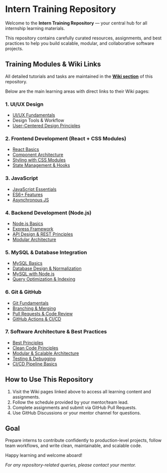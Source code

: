 # Intern Training Repository

Welcome to the **Intern Training Repository** — your central hub for all internship learning materials.

This repository contains carefully curated resources, assignments, and best practices to help you build scalable, modular, and collaborative software projects.


## Training Modules & Wiki Links

All detailed tutorials and tasks are maintained in the **[Wiki section](https://github.com/jkcsoftwaresllp/sitp-25-resource/wiki)** of this repository.

Below are the main learning areas with direct links to their Wiki pages:

### 1. UI/UX Design
- [UI/UX Fundamentals](https://github.com/jkcsoftwaresllp/sitp-25-resource/wiki/ui-ux)
- Design Tools & Workflow
- [User-Centered Design Principles](https://github.com/jkcsoftwaresllp/sitp-25-resource/wiki/user-centered-design)

### 2. Frontend Development (React + CSS Modules)
- [React Basics](https://github.com/jkcsoftwaresllp/sitp-25-resource/wiki/react)
- [Component Architecture](https://github.com/jkcsoftwaresllp/sitp-25-resource/wiki/react-components)
- [Styling with CSS Modules](https://github.com/jkcsoftwaresllp/sitp-25-resource/wiki/css-modules)
- [State Management & Hooks](https://github.com/jkcsoftwaresllp/sitp-25-resource/wiki/react-hooks)

### 3. JavaScript
- [JavaScript Essentials](https://github.com/jkcsoftwaresllp/sitp-25-resource/wiki/javascript)
- [ES6+ Features](https://github.com/jkcsoftwaresllp/sitp-25-resource/wiki/es6)
- [Asynchronous JS](https://github.com/jkcsoftwaresllp/sitp-25-resource/wiki/async-js)

### 4. Backend Development (Node.js)
- [Node.js Basics](https://github.com/jkcsoftwaresllp/sitp-25-resource/wiki/nodejs)
- [Express Framework](https://github.com/jkcsoftwaresllp/sitp-25-resource/wiki/express)
- [API Design & REST Principles](https://github.com/jkcsoftwaresllp/sitp-25-resource/wiki/api-design)
- [Modular Architecture](https://github.com/jkcsoftwaresllp/sitp-25-resource/wiki/nodejs-modules)

### 5. MySQL & Database Integration
- [MySQL Basics](https://github.com/jkcsoftwaresllp/sitp-25-resource/wiki/mysql)
- [Database Design & Normalization](https://github.com/jkcsoftwaresllp/sitp-25-resource/wiki/db-design)
- [MySQL with Node.js](https://github.com/jkcsoftwaresllp/sitp-25-resource/wiki/mysql-nodejs)
- [Query Optimization & Indexing](https://github.com/jkcsoftwaresllp/sitp-25-resource/wiki/query-optimization)

### 6. Git & GitHub
- [Git Fundamentals](https://github.com/jkcsoftwaresllp/sitp-25-resource/wiki/git-basics)
- [Branching & Merging](https://github.com/jkcsoftwaresllp/sitp-25-resource/wiki/git-branching)
- [Pull Requests & Code Review](https://github.com/jkcsoftwaresllp/sitp-25-resource/wiki/pull-requests)
- [GitHub Actions & CI/CD](https://github.com/jkcsoftwaresllp/sitp-25-resource/wiki/github-actions)

### 7. Software Architecture & Best Practices
- [Best Principles](https://github.com/jkcsoftwaresllp/sitp-25-resource/wiki/best-practice)
- [Clean Code Principles](https://github.com/jkcsoftwaresllp/sitp-25-resource/wiki/clean-code)
- [Modular & Scalable Architecture](https://github.com/jkcsoftwaresllp/sitp-25-resource/wiki/modular-architecture)
- [Testing & Debugging](https://github.com/jkcsoftwaresllp/sitp-25-resource/wiki/testing)
- [CI/CD Pipeline Basics](https://github.com/jkcsoftwaresllp/sitp-25-resource/wiki/ci-cd)


## How to Use This Repository

1. Visit the Wiki pages linked above to access all learning content and assignments.  
2. Follow the schedule provided by your mentor/team lead.  
3. Complete assignments and submit via GitHub Pull Requests.  
4. Use GitHub Discussions or your mentor channel for questions.

## Goal

Prepare interns to contribute confidently to production-level projects, follow team workflows, and write clean, maintainable, and scalable code.


Happy learning and welcome aboard!

*For any repository-related queries, please contact your mentor.*
